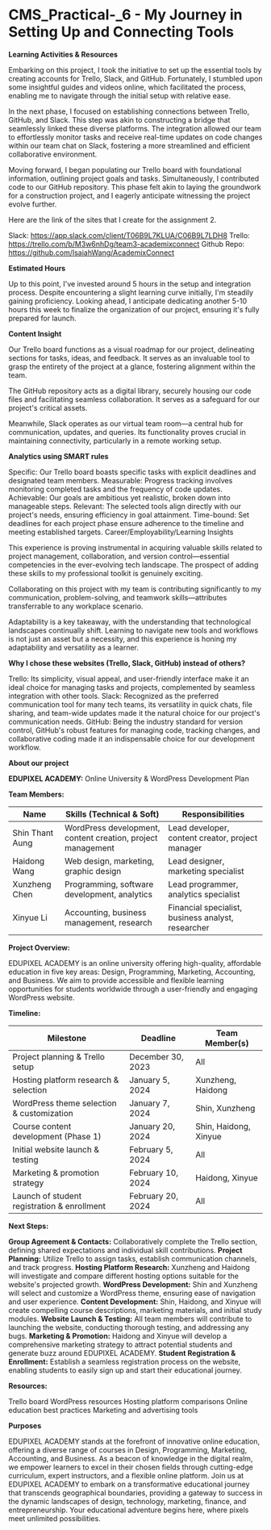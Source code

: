 # CMS_Practical-_6 - My Journey in Setting Up and Connecting Tools


**Learning Activities & Resources**


Embarking on this project, I took the initiative to set up the essential tools by creating accounts for Trello, Slack, and GitHub. Fortunately, I stumbled upon some insightful guides and videos online, which facilitated the process, enabling me to navigate through the initial setup with relative ease.

In the next phase, I focused on establishing connections between Trello, GitHub, and Slack. This step was akin to constructing a bridge that seamlessly linked these diverse platforms. The integration allowed our team to effortlessly monitor tasks and receive real-time updates on code changes within our team chat on Slack, fostering a more streamlined and efficient collaborative environment.

Moving forward, I began populating our Trello board with foundational information, outlining project goals and tasks. Simultaneously, I contributed code to our GitHub repository. This phase felt akin to laying the groundwork for a construction project, and I eagerly anticipate witnessing the project evolve further.

Here are the link of the sites that I create for the assignment 2.

Slack: https://app.slack.com/client/T06B9L7KLUA/C06B9L7LDH8
Trello: https://trello.com/b/M3w6nhDg/team3-academixconnect
Github Repo: https://github.com/IsaiahWang/AcademixConnect


**Estimated Hours**


Up to this point, I've invested around 5 hours in the setup and integration process. Despite encountering a slight learning curve initially, I'm steadily gaining proficiency. Looking ahead, I anticipate dedicating another 5-10 hours this week to finalize the organization of our project, ensuring it's fully prepared for launch.


**Content Insight**


Our Trello board functions as a visual roadmap for our project, delineating sections for tasks, ideas, and feedback. It serves as an invaluable tool to grasp the entirety of the project at a glance, fostering alignment within the team.

The GitHub repository acts as a digital library, securely housing our code files and facilitating seamless collaboration. It serves as a safeguard for our project's critical assets.

Meanwhile, Slack operates as our virtual team room—a central hub for communication, updates, and queries. Its functionality proves crucial in maintaining connectivity, particularly in a remote working setup.


**Analytics using SMART rules**


Specific: Our Trello board boasts specific tasks with explicit deadlines and designated team members.
Measurable: Progress tracking involves monitoring completed tasks and the frequency of code updates.
Achievable: Our goals are ambitious yet realistic, broken down into manageable steps.
Relevant: The selected tools align directly with our project's needs, ensuring efficiency in goal attainment.
Time-bound: Set deadlines for each project phase ensure adherence to the timeline and meeting established targets.
Career/Employability/Learning Insights


This experience is proving instrumental in acquiring valuable skills related to project management, collaboration, and version control—essential competencies in the ever-evolving tech landscape. The prospect of adding these skills to my professional toolkit is genuinely exciting.


Collaborating on this project with my team is contributing significantly to my communication, problem-solving, and teamwork skills—attributes transferrable to any workplace scenario.


Adaptability is a key takeaway, with the understanding that technological landscapes continually shift. Learning to navigate new tools and workflows is not just an asset but a necessity, and this experience is honing my adaptability and versatility as a learner.


**Why I chose these websites (Trello, Slack, GitHub) instead of others?**


Trello: Its simplicity, visual appeal, and user-friendly interface make it an ideal choice for managing tasks and projects, complemented by seamless integration with other tools.
Slack: Recognized as the preferred communication tool for many tech teams, its versatility in quick chats, file sharing, and team-wide updates made it the natural choice for our project's communication needs.
GitHub: Being the industry standard for version control, GitHub's robust features for managing code, tracking changes, and collaborative coding made it an indispensable choice for our development workflow.



**About our project**

**EDUPIXEL ACADEMY:** Online University & WordPress Development Plan


 **Team Members:**

| Name             | Skills (Technical & Soft)                                    | Responsibilities                                  |
|------------------|---------------------------------------------------------     |---------------------------------------------------|
| Shin Thant Aung  | WordPress development, content creation, project management  | Lead developer, content creator, project manager  |
| Haidong Wang     | Web design, marketing, graphic design                        | Lead designer, marketing specialist               |
| Xunzheng Chen    | Programming, software development, analytics                 | Lead programmer, analytics specialist             |
| Xinyue Li        | Accounting, business management, research                    | Financial specialist, business analyst, researcher|

**Project Overview:**

EDUPIXEL ACADEMY is an online university offering high-quality, affordable education in five key areas: Design, Programming, Marketing, Accounting, and Business. We aim to provide accessible and flexible learning opportunities for students worldwide through a user-friendly and engaging WordPress website.

**Timeline:**


| Milestone                                    | Deadline          | Team Member(s)                   |
|----------------------------------------------|-------------------|-----------------------------------|
| Project planning & Trello setup              | December 30, 2023 | All                               |
| Hosting platform research & selection        | January 5, 2024   | Xunzheng, Haidong                 |
| WordPress theme selection & customization    | January 7, 2024   | Shin, Xunzheng                   |
| Course content development (Phase 1)         | January 20, 2024  | Shin, Haidong, Xinyue             |
| Initial website launch & testing             | February 5, 2024  | All                               |
| Marketing & promotion strategy               | February 10, 2024 | Haidong, Xinyue                   |
| Launch of student registration & enrollment  | February 20, 2024 | All                               |


**Next Steps:**

**Group Agreement & Contacts:** Collaboratively complete the Trello section, defining shared expectations and individual skill contributions.
**Project Planning:** Utilize Trello to assign tasks, establish communication channels, and track progress.
**Hosting Platform Research:** Xunzheng and Haidong will investigate and compare different hosting options suitable for the website's projected growth.
**WordPress Development:** Shin and Xunzheng will select and customize a WordPress theme, ensuring ease of navigation and user experience.
**Content Development:** Shin, Haidong, and Xinyue will create compelling course descriptions, marketing materials, and initial study modules.
**Website Launch & Testing:** All team members will contribute to launching the website, conducting thorough testing, and addressing any bugs.
**Marketing & Promotion:** Haidong and Xinyue will develop a comprehensive marketing strategy to attract potential students and generate buzz around EDUPIXEL ACADEMY.
**Student Registration & Enrollment:** Establish a seamless registration process on the website, enabling students to easily sign up and start their educational journey.

 
**Resources:**

Trello board
WordPress resources
Hosting platform comparisons
Online education best practices
Marketing and advertising tools


**Purposes**


EDUPIXEL ACADEMY stands at the forefront of innovative online education, offering a diverse range of courses in Design, Programming, Marketing, Accounting, and Business. As a beacon of knowledge in the digital realm, we empower learners to excel in their chosen fields through cutting-edge curriculum, expert instructors, and a flexible online platform. Join us at EDUPIXEL ACADEMY to embark on a transformative educational journey that transcends geographical boundaries, providing a gateway to success in the dynamic landscapes of design, technology, marketing, finance, and entrepreneurship. Your educational adventure begins here, where pixels meet unlimited possibilities.
